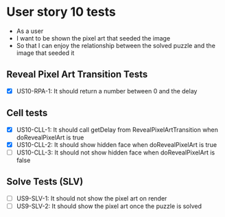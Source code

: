 # User story 10 tests

- As a user
- I want to be shown the pixel art that seeded the image
- So that I can enjoy the relationship between the solved puzzle and the image that seeded it

## Reveal Pixel Art Transition Tests

- [x] US10-RPA-1: It should return a number between 0 and the delay

## Cell tests

- [x] US10-CLL-1: It should call getDelay from RevealPixelArtTransition when doRevealPixelArt is true
- [x] US10-CLL-2: It should show hidden face when doRevealPixelArt is true
- [ ] US10-CLL-3: It should not show hidden face when doRevealPixelArt is false

## Solve Tests (SLV)

- [ ] US9-SLV-1: It should not show the pixel art on render
- [ ] US9-SLV-2: It should show the pixel art once the puzzle is solved

